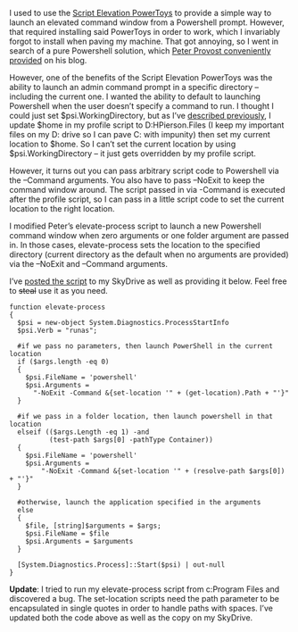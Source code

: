 I used to use the [Script Elevation
PowerToys](http://technet.microsoft.com/en-us/magazine/cc162321.aspx) to
provide a simple way to launch an elevated command window from a
Powershell prompt. However, that required installing said PowerToys in
order to work, which I invariably forgot to install when paving my
machine. That got annoying, so I went in search of a pure Powershell
solution, which [Peter Provost conveniently
provided](http://www.peterprovost.org/blog/post/Powershell-Sudo-(sort-of)-for-Vista-UAC-REDUX.aspx)
on his blog.

However, one of the benefits of the Script Elevation PowerToys was the
ability to launch an admin command prompt in a specific directory –
including the current one. I wanted the ability to default to launching
Powershell when the user doesn’t specify a command to run. I thought I
could just set \$psi.WorkingDirectory, but as I’ve [described
previously](http://devhawk.net/2008/07/28/DevHawks+Slightly+Useful+Powershell+Configuration.aspx),
I update \$home in my profile script to D:HPierson.Files (I keep my
important files on my D: drive so I can pave C: with impunity) then set
my current location to \$home. So I can’t set the current location by
using \$psi.WorkingDirectory – it just gets overridden by my profile
script.

However, it turns out you can pass arbitrary script code to Powershell
via the –Command arguments. You also have to pass –NoExit to keep the
command window around. The script passed in via -Command is executed
after the profile script, so I can pass in a little script code to set
the current location to the right location.

I modified Peter’s elevate-process script to launch a new Powershell
command window when zero arguments or one folder argument are passed in.
In those cases, elevate-process sets the location to the specified
directory (current directory as the default when no arguments are
provided) via the –NoExit and –Command arguments.

I’ve [posted the
script](http://cid-0d9bc809858885a4.skydrive.live.com/self.aspx/DevHawk%20Content/Powershell/elevate-process.ps1)
to my SkyDrive as well as providing it below. Feel free to ~~steal~~ use
it as you need.

``` {.brush: .powershell}
function elevate-process  
{  
  $psi = new-object System.Diagnostics.ProcessStartInfo     
  $psi.Verb = "runas";     

  #if we pass no parameters, then launch PowerShell in the current location
  if ($args.length -eq 0)     
  {     
    $psi.FileName = 'powershell'
    $psi.Arguments =  
      "-NoExit -Command &{set-location '" + (get-location).Path + "'}"
  }     

  #if we pass in a folder location, then launch powershell in that location
  elseif (($args.Length -eq 1) -and  
          (test-path $args[0] -pathType Container))     
  {     
    $psi.FileName = 'powershell'
    $psi.Arguments =  
        "-NoExit -Command &{set-location '" + (resolve-path $args[0]) + "'}"
  }     

  #otherwise, launch the application specified in the arguments
  else
  {     
    $file, [string]$arguments = $args;     
    $psi.FileName = $file   
    $psi.Arguments = $arguments
  }     
     
  [System.Diagnostics.Process]::Start($psi) | out-null
}
```

**Update**: I tried to run my elevate-process script from c:Program
Files and discovered a bug. The set-location scripts need the path
parameter to be encapsulated in single quotes in order to handle paths
with spaces. I’ve updated both the code above as well as the copy on my
SkyDrive.

